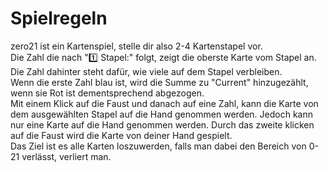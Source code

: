 # Spielregeln
zero21 ist ein Kartenspiel, stelle dir also 2-4 Kartenstapel vor. <br>
Die Zahl die nach "1️⃣ Stapel:" folgt, zeigt die oberste Karte vom Stapel an. Die Zahl dahinter steht dafür, wie viele auf dem Stapel verbleiben. <br>
Wenn die erste Zahl blau ist, wird die Summe zu "Current" hinzugezählt, wenn sie Rot ist dementsprechend abgezogen. <br>
Mit einem Klick auf die Faust und danach auf eine Zahl, kann die Karte von dem ausgewählten Stapel auf die Hand genommen werden. Jedoch kann nur eine Karte auf die Hand genommen werden. Durch das zweite klicken auf die Faust wird die Karte von deiner Hand gespielt. <br>
Das Ziel ist es alle Karten loszuwerden, falls man dabei den Bereich von 0-21 verlässt, verliert man.